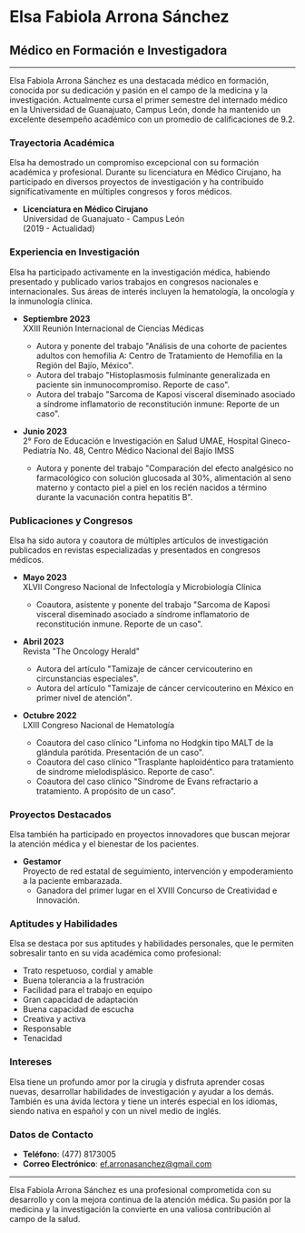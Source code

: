 # Elsa Fabiola Arrona Sánchez

## Médico en Formación e Investigadora

---

Elsa Fabiola Arrona Sánchez es una destacada médico en formación, conocida por su dedicación y pasión en el campo de la medicina y la investigación. Actualmente cursa el primer semestre del internado médico en la Universidad de Guanajuato, Campus León, donde ha mantenido un excelente desempeño académico con un promedio de calificaciones de 9.2.

### Trayectoria Académica

Elsa ha demostrado un compromiso excepcional con su formación académica y profesional. Durante su licenciatura en Médico Cirujano, ha participado en diversos proyectos de investigación y ha contribuido significativamente en múltiples congresos y foros médicos.

- **Licenciatura en Médico Cirujano**  
  Universidad de Guanajuato - Campus León  
  (2019 - Actualidad)  

### Experiencia en Investigación

Elsa ha participado activamente en la investigación médica, habiendo presentado y publicado varios trabajos en congresos nacionales e internacionales. Sus áreas de interés incluyen la hematología, la oncología y la inmunología clínica.

- **Septiembre 2023**  
  XXIII Reunión Internacional de Ciencias Médicas  
  - Autora y ponente del trabajo "Análisis de una cohorte de pacientes adultos con hemofilia A: Centro de Tratamiento de Hemofilia en la Región del Bajío, México".
  - Autora del trabajo "Histoplasmosis fulminante generalizada en paciente sin inmunocompromiso. Reporte de caso".
  - Autora del trabajo "Sarcoma de Kaposi visceral diseminado asociado a síndrome inflamatorio de reconstitución inmune: Reporte de un caso".

- **Junio 2023**  
  2° Foro de Educación e Investigación en Salud UMAE, Hospital Gineco-Pediatría No. 48, Centro Médico Nacional del Bajío IMSS  
  - Autora y ponente del trabajo "Comparación del efecto analgésico no farmacológico con solución glucosada al 30%, alimentación al seno materno y contacto piel a piel en los recién nacidos a término durante la vacunación contra hepatitis B".

### Publicaciones y Congresos

Elsa ha sido autora y coautora de múltiples artículos de investigación publicados en revistas especializadas y presentados en congresos médicos.

- **Mayo 2023**  
  XLVII Congreso Nacional de Infectología y Microbiología Clínica  
  - Coautora, asistente y ponente del trabajo "Sarcoma de Kaposi visceral diseminado asociado a síndrome inflamatorio de reconstitución inmune. Reporte de un caso".

- **Abril 2023**  
  Revista "The Oncology Herald"  
  - Autora del artículo "Tamizaje de cáncer cervicouterino en circunstancias especiales".
  - Autora del artículo "Tamizaje de cáncer cervicouterino en México en primer nivel de atención".

- **Octubre 2022**  
  LXIII Congreso Nacional de Hematología  
  - Coautora del caso clínico "Linfoma no Hodgkin tipo MALT de la glándula parótida. Presentación de un caso".
  - Coautora del caso clínico "Trasplante haploidéntico para tratamiento de síndrome mielodisplásico. Reporte de caso".
  - Coautora del caso clínico "Síndrome de Evans refractario a tratamiento. A propósito de un caso".

### Proyectos Destacados

Elsa también ha participado en proyectos innovadores que buscan mejorar la atención médica y el bienestar de los pacientes.

- **Gestamor**  
  Proyecto de red estatal de seguimiento, intervención y empoderamiento a la paciente embarazada.  
  - Ganadora del primer lugar en el XVIII Concurso de Creatividad e Innovación.

### Aptitudes y Habilidades

Elsa se destaca por sus aptitudes y habilidades personales, que le permiten sobresalir tanto en su vida académica como profesional:

- Trato respetuoso, cordial y amable
- Buena tolerancia a la frustración
- Facilidad para el trabajo en equipo
- Gran capacidad de adaptación
- Buena capacidad de escucha
- Creativa y activa
- Responsable
- Tenacidad

### Intereses

Elsa tiene un profundo amor por la cirugía y disfruta aprender cosas nuevas, desarrollar habilidades de investigación y ayudar a los demás. También es una ávida lectora y tiene un interés especial en los idiomas, siendo nativa en español y con un nivel medio de inglés.

### Datos de Contacto

- **Teléfono**: (477) 8173005
- **Correo Electrónico**: ef.arronasanchez@gmail.com

---

Elsa Fabiola Arrona Sánchez es una profesional comprometida con su desarrollo y con la mejora continua de la atención médica. Su pasión por la medicina y la investigación la convierte en una valiosa contribución al campo de la salud.

